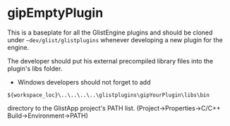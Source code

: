 # gipEmptyPlugin
This is a baseplate for all the GlistEngine plugins and should be cloned under `~dev/glist/glistplugins` whenever developing a new plugin for the engine.

The developer should put his external precompiled library files into the plugin's libs folder.

- Windows developers should not forget to add
```
${workspace_loc}\..\..\..\..\glistplugins\gipYourPlugin\libs\bin
```
directory to the GlistApp project's PATH list.
(Project->Properties->C/C++ Build->Environment->PATH)
